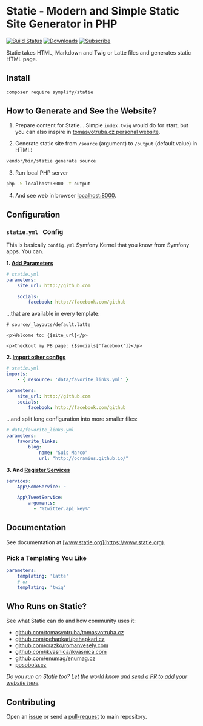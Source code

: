 # Statie - Modern and Simple Static Site Generator in PHP

[![Build Status](https://img.shields.io/travis/Symplify/Statie/master.svg?style=flat-square)](https://travis-ci.org/Symplify/Statie)
[![Downloads](https://img.shields.io/packagist/dt/symplify/statie.svg?style=flat-square)](https://packagist.org/packages/symplify/statie)
[![Subscribe](https://img.shields.io/badge/subscribe-to--releases-green.svg?style=flat-square)](https://libraries.io/packagist/symplify%2Fstatie)

Statie takes HTML, Markdown and Twig or Latte files and generates static HTML page.

## Install

```bash
composer require symplify/statie
```

## How to Generate and See the Website?

1. Prepare content for Statie... Simple `index.twig` would do for start, but you can also inspire in [tomasvotruba.cz personal website](https://github.com/TomasVotruba/tomasvotruba.cz/tree/master/source).

2. Generate static site from `/source` (argument) to `/output` (default value) in HTML:

```bash
vendor/bin/statie generate source
```

3. Run local PHP server

```bash
php -S localhost:8000 -t output
```

4. And see web in browser [localhost:8000](http://localhost:8000).

## Configuration

### `statie.yml ` Config

This is basically `config.yml` Symfony Kernel that you know from Symfony apps. You can.

**1. [Add Parameters](https://symfony.com/doc/current/service_container/parameters.html)**

```yaml
# statie.yml
parameters:
    site_url: http://github.com

    socials:
        facebook: http://facebook.com/github
```

...that are available in every template:

```twig
# source/_layouts/default.latte

<p>Welcome to: {$site_url}</p>

<p>Checkout my FB page: {$socials['facebook']}</p>
```

**2. [Import other configs](http://symfony.com/doc/current/service_container/import.html)**

```yaml
# statie.yml
imports:
    - { resource: 'data/favorite_links.yml' }

parameters:
    site_url: http://github.com
    socials:
        facebook: http://facebook.com/github
```

...and split long configuration into more smaller files:

```yaml
# data/favorite_links.yml
parameters:
    favorite_links:
        blog:
            name: "Suis Marco"
            url: "http://ocramius.github.io/"
```

**3. And [Register Services](https://symfony.com/doc/current/service_container.html)**

```yaml
services:
    App\SomeService: ~

    App\TweetService:
        arguments:
          - '%twitter.api_key%'
```

## Documentation

See documentation at [www.statie.org](https://www.statie.org).

### Pick a Templating You Like

```yaml
parameters:
    templating: 'latte'
    # or
    templating: 'twig'
```

## Who Runs on Statie?

See what Statie can do and how community uses it:

- [github.com/tomasvotruba/tomasvotruba.cz](https://github.com/tomasvotruba/tomasvotruba.cz)
- [github.com/pehapkari/pehapkari.cz](https://github.com/pehapkari/pehapkari.cz)
- [github.com/crazko/romanvesely.com](https://github.com/crazko/romanvesely.com)
- [github.com/ikvasnica/ikvasnica.com](https://github.com/ikvasnica/ikvasnica.com)
- [github.com/enumag/enumag.cz](https://github.com/enumag/enumag.cz)
- [posobota.cz](https://www.posobota.cz/)

*Do you run on Statie too? Let the world know and [send a PR to add your website here](https://github.com/Symplify/Symplify/edit/master/packages/Statie/README.md).*

## Contributing

Open an [issue](https://github.com/Symplify/Symplify/issues) or send a [pull-request](https://github.com/Symplify/Symplify/pulls) to main repository.
